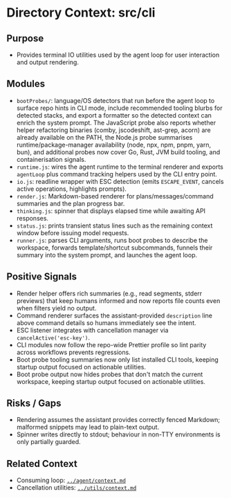 # Directory Context: src/cli

## Purpose

- Provides terminal IO utilities used by the agent loop for user interaction and output rendering.

## Modules


- `bootProbes/`: language/OS detectors that run before the agent loop to surface repo hints in CLI mode, include recommended tooling blurbs for detected stacks, and export a formatter so the detected context can enrich the system prompt. The JavaScript probe also reports whether helper refactoring binaries (comby, jscodeshift, ast-grep, acorn) are already available on the PATH, the Node.js probe summarises runtime/package-manager availability (node, npx, npm, pnpm, yarn, bun), and additional probes now cover Go, Rust, JVM build tooling, and containerisation signals.
- `runtime.js`: wires the agent runtime to the terminal renderer and exports `agentLoop` plus command tracking helpers used by the CLI entry point.
- `io.js`: readline wrapper with ESC detection (emits `ESCAPE_EVENT`, cancels active operations, highlights prompts).
- `render.js`: Markdown-based renderer for plans/messages/command summaries and the plan progress bar.
- `thinking.js`: spinner that displays elapsed time while awaiting API responses.
- `status.js`: prints transient status lines such as the remaining context window before issuing model requests.
- `runner.js`: parses CLI arguments, runs boot probes to describe the workspace, forwards template/shortcut subcommands, funnels their summary into the system prompt, and launches the agent loop.


## Positive Signals

- Render helper offers rich summaries (e.g., read segments, stderr previews) that keep humans informed and now reports file counts even when filters yield no output.
- Command renderer surfaces the assistant-provided `description` line above command details so humans immediately see the intent.
- ESC listener integrates with cancellation manager via `cancelActive('esc-key')`.
- CLI modules now follow the repo-wide Prettier profile so lint parity across workflows prevents regressions.
- Boot probe tooling summaries now only list installed CLI tools, keeping startup output focused on actionable utilities.
- Boot probe output now hides probes that don't match the current workspace, keeping startup output focused on actionable utilities.

## Risks / Gaps

- Rendering assumes the assistant provides correctly fenced Markdown; malformed snippets may lead to plain-text output.
- Spinner writes directly to stdout; behaviour in non-TTY environments is only partially guarded.

## Related Context

- Consuming loop: [`../agent/context.md`](../agent/context.md)
- Cancellation utilities: [`../utils/context.md`](../utils/context.md)
